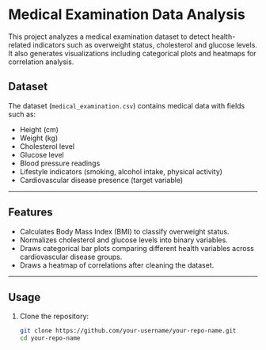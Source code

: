 
# Medical Examination Data Analysis

This project analyzes a medical examination dataset to detect health-related indicators such as overweight status, cholesterol and glucose levels. It also generates visualizations including categorical plots and heatmaps for correlation analysis.

## Dataset

The dataset (`medical_examination.csv`) contains medical data with fields such as:

- Height (cm)
- Weight (kg)
- Cholesterol level
- Glucose level
- Blood pressure readings
- Lifestyle indicators (smoking, alcohol intake, physical activity)
- Cardiovascular disease presence (target variable)

---

## Features

- Calculates Body Mass Index (BMI) to classify overweight status.
- Normalizes cholesterol and glucose levels into binary variables.
- Draws categorical bar plots comparing different health variables across cardiovascular disease groups.
- Draws a heatmap of correlations after cleaning the dataset.

---

## Usage

1. Clone the repository:

   ```bash
   git clone https://github.com/your-username/your-repo-name.git
   cd your-repo-name
